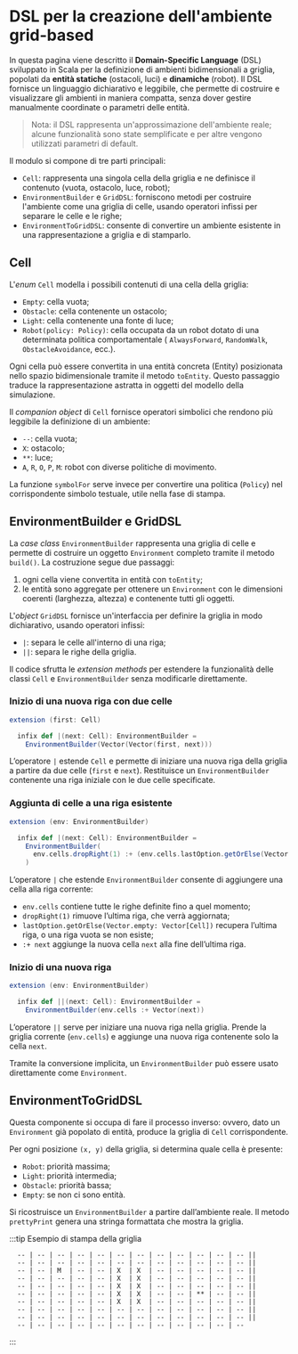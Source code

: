 # DSL per la creazione dell'ambiente grid-based

In questa pagina viene descritto il **Domain-Specific Language** (DSL) sviluppato in Scala per la definizione di
ambienti bidimensionali a griglia, popolati da **entità statiche** (ostacoli, luci) e **dinamiche** (robot).
Il DSL fornisce un linguaggio dichiarativo e leggibile, che permette di costruire e visualizzare gli ambienti in maniera
compatta, senza dover gestire manualmente coordinate o parametri delle entità.

> Nota: il DSL rappresenta un'approssimazione dell'ambiente reale; alcune funzionalità sono state semplificate e per altre
> vengono utilizzati parametri di default.

Il modulo si compone di tre parti principali:

- `Cell`: rappresenta una singola cella della griglia e ne definisce il contenuto (vuota, ostacolo, luce, robot);
- `EnvironmentBuilder` e `GridDSL`: forniscono metodi per costruire l'ambiente come una griglia di celle, usando
  operatori infissi per separare le celle e le righe;
- `EnvironmentToGridDSL`: consente di convertire un ambiente esistente in una rappresentazione a griglia e di stamparlo.

## Cell

L'_enum_ `Cell` modella i possibili contenuti di una cella della griglia:

- `Empty`: cella vuota;
- `Obstacle`: cella contenente un ostacolo;
- `Light`: cella contenente una fonte di luce;
- `Robot(policy: Policy)`: cella occupata da un robot dotato di una determinata politica comportamentale (
  `AlwaysForward`, `RandomWalk`, `ObstacleAvoidance`, ecc.).

Ogni cella può essere convertita in una entità concreta (Entity) posizionata nello spazio bidimensionale tramite il
metodo `toEntity`. Questo passaggio traduce la rappresentazione astratta in oggetti del modello della simulazione.

Il _companion object_ di `Cell` fornisce operatori simbolici che rendono più leggibile la definizione di un ambiente:

- `--`: cella vuota;
- `X`: ostacolo;
- `**`: luce;
- `A`, `R`, `O`, `P`, `M`: robot con diverse politiche di movimento.

La funzione `symbolFor` serve invece per convertire una politica (`Policy`) nel corrispondente simbolo testuale, utile
nella fase di stampa.

## EnvironmentBuilder e GridDSL

La _case class_ `EnvironmentBuilder` rappresenta una griglia di celle e permette di costruire un oggetto `Environment`
completo tramite il metodo `build()`.
La costruzione segue due passaggi:

1. ogni cella viene convertita in entità con `toEntity`;
2. le entità sono aggregate per ottenere un `Environment` con le dimensioni coerenti (larghezza, altezza)
   e contenente tutti gli oggetti.

L'_object_ `GridDSL` fornisce un'interfaccia per definire la griglia in modo dichiarativo, usando operatori infissi:

- `|`: separa le celle all'interno di una riga;
- `||`: separa le righe della griglia.

Il codice sfrutta le _extension methods_ per estendere la funzionalità delle classi `Cell` e `EnvironmentBuilder` senza
modificarle direttamente.

### Inizio di una nuova riga con due celle

```scala
extension (first: Cell)

  infix def |(next: Cell): EnvironmentBuilder =
    EnvironmentBuilder(Vector(Vector(first, next)))
```

L’operatore `|` estende `Cell` e permette di iniziare una nuova riga della griglia a partire da due celle (`first` e
`next`).
Restituisce un `EnvironmentBuilder` contenente una riga iniziale con le due celle specificate.

### Aggiunta di celle a una riga esistente

```scala
extension (env: EnvironmentBuilder)

  infix def |(next: Cell): EnvironmentBuilder =
    EnvironmentBuilder(
      env.cells.dropRight(1) :+ (env.cells.lastOption.getOrElse(Vector.empty: Vector[Cell]) :+ next)
    )
```

L’operatore `|` che estende `EnvironmentBuilder` consente di aggiungere una cella alla riga corrente:

- `env.cells` contiene tutte le righe definite fino a quel momento;
- `dropRight(1)` rimuove l’ultima riga, che verrà aggiornata;
- `lastOption.getOrElse(Vector.empty: Vector[Cell])` recupera l’ultima riga, o una riga vuota se non esiste;
- `:+ next` aggiunge la nuova cella `next` alla fine dell’ultima riga.

### Inizio di una nuova riga

```scala
extension (env: EnvironmentBuilder)

  infix def ||(next: Cell): EnvironmentBuilder =
    EnvironmentBuilder(env.cells :+ Vector(next))
```

L’operatore `||` serve per iniziare una nuova riga nella griglia.
Prende la griglia corrente (`env.cells`) e aggiunge una nuova riga contenente solo la cella `next`.

Tramite la conversione implicita, un `EnvironmentBuilder` può essere usato direttamente come `Environment`.

## EnvironmentToGridDSL

Questa componente si occupa di fare il processo inverso: ovvero, dato un `Environment` già popolato di entità, produce la griglia di `Cell` corrispondente.

Per ogni posizione `(x, y)` della griglia, si determina quale cella è presente:

- `Robot`: priorità massima;
- `Light`: priorità intermedia;
- `Obstacle`: priorità bassa;
- `Empty`: se non ci sono entità.

Si ricostruisce un `EnvironmentBuilder` a partire dall’ambiente reale.
Il metodo `prettyPrint` genera una stringa formattata che mostra la griglia.

:::tip Esempio di stampa della griglia

```text
  -- | -- | -- | -- | -- | -- | -- | -- | -- | -- | -- | -- ||
  -- | -- | -- | -- | -- | -- | -- | -- | -- | -- | -- | -- ||
  -- | -- | M  | -- | -- | X  | X  | -- | -- | -- | -- | -- ||
  -- | -- | -- | -- | -- | X  | X  | -- | -- | -- | -- | -- ||
  -- | -- | -- | -- | -- | X  | X  | -- | -- | -- | -- | -- ||
  -- | -- | -- | -- | -- | X  | X  | -- | -- | ** | -- | -- ||
  -- | -- | -- | -- | -- | X  | X  | -- | -- | -- | -- | -- ||
  -- | -- | -- | -- | -- | -- | -- | -- | -- | -- | -- | -- ||
  -- | -- | -- | -- | -- | -- | -- | -- | -- | -- | -- | -- ||
  -- | -- | -- | -- | -- | -- | -- | -- | -- | -- | -- | --
```

:::
